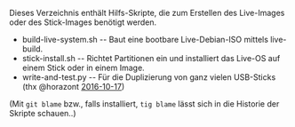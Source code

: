 Dieses Verzeichnis enthält Hilfs-Skripte, die zum Erstellen des Live-Images oder des Stick-Images benötigt werden.

* build-live-system.sh	--	Baut eine bootbare Live-Debian-ISO mittels live-build.
* stick-install.sh	--	Richtet Partitionen ein und installiert das Live-OS auf einem Stick oder in einem Image.
* write-and-test.py	--	Für die Duplizierung von ganz vielen USB-Sticks (thx @horazont [2016-10-17](https://github.com/fsfw-dresden/usb-live-linux/issues/29#issuecomment-254183176))

(Mit `git blame` bzw., falls installiert, `tig blame` lässt sich in die Historie der Skripte schauen..)
